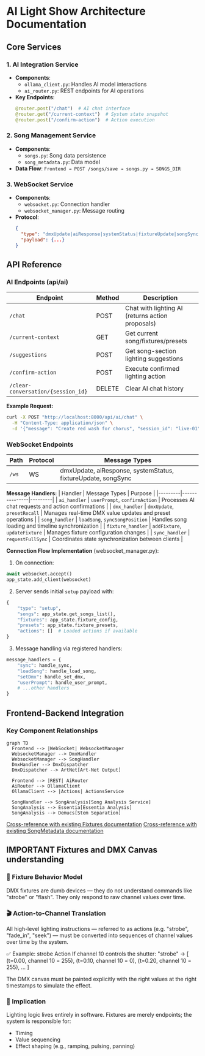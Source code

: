 # AI Light Show Architecture Documentation

## Core Services

### 1. AI Integration Service
- **Components**: 
  - `ollama_client.py`: Handles AI model interactions
  - `ai_router.py`: REST endpoints for AI operations
- **Key Endpoints**:
  ```python
  @router.post("/chat")  # AI chat interface
  @router.get("/current-context")  # System state snapshot
  @router.post("/confirm-action")  # Action execution
  ```

### 2. Song Management Service
- **Components**:
  - `songs.py`: Song data persistence
  - `song_metadata.py`: Data model
- **Data Flow**:
  `Frontend → POST /songs/save → songs.py → SONGS_DIR`

### 3. WebSocket Service
- **Components**:
  - `websocket.py`: Connection handler
  - `websocket_manager.py`: Message routing
- **Protocol**:
  ```json
  {
    "type": "dmxUpdate|aiResponse|systemStatus|fixtureUpdate|songSync",
    "payload": {...}
  }
  ```

## API Reference

### AI Endpoints (api/ai)
| Endpoint | Method | Description |
|----------|--------|-------------|
| `/chat` | POST | Chat with lighting AI (returns action proposals) |
| `/current-context` | GET | Get current song/fixtures/presets |
| `/suggestions` | POST | Get song-section lighting suggestions |
| `/confirm-action` | POST | Execute confirmed lighting action |
| `/clear-conversation/{session_id}` | DELETE | Clear AI chat history |

**Example Request:**
```bash
curl -X POST "http://localhost:8000/api/ai/chat" \
  -H "Content-Type: application/json" \
  -d '{"message": "Create red wash for chorus", "session_id": "live-01"}'
```

### WebSocket Endpoints
| Path | Protocol | Message Types |
|------|----------|---------------|
| `/ws` | WS | dmxUpdate, aiResponse, systemStatus, fixtureUpdate, songSync |

**Message Handlers:**
| Handler | Message Types | Purpose |
|---------|---------------|---------|
| `ai_handler` | `userPrompt`, `confirmAction` | Processes AI chat requests and action confirmations |
| `dmx_handler` | `dmxUpdate`, `presetRecall` | Manages real-time DMX value updates and preset operations |
| `song_handler` | `loadSong`, `syncSongPosition` | Handles song loading and timeline synchronization |
| `fixture_handler` | `addFixture`, `updateFixture` | Manages fixture configuration changes |
| `sync_handler` | `requestFullSync` | Coordinates state synchronization between clients |

**Connection Flow Implementation** (websocket_manager.py):
1. On connection:
```python
await websocket.accept()
app_state.add_client(websocket)
```
2. Server sends initial `setup` payload with:
```python
{
    "type": "setup",
    "songs": app_state.get_songs_list(),
    "fixtures": app_state.fixture_config,
    "presets": app_state.fixture_presets,
    "actions": []  # Loaded actions if available
}
```
3. Message handling via registered handlers:
```python
message_handlers = {
    "sync": handle_sync,
    "loadSong": handle_load_song,
    "setDmx": handle_set_dmx,
    "userPrompt": handle_user_prompt,
    # ...other handlers
}
```

## Frontend-Backend Integration

### Key Component Relationships
```mermaid
graph TD
  Frontend --> |WebSocket| WebsocketManager
  WebsocketManager --> DmxHandler
  WebsocketManager --> SongHandler
  DmxHandler --> DmxDispatcher
  DmxDispatcher --> ArtNet[Art-Net Output]
  
  Frontend --> |REST| AiRouter
  AiRouter --> OllamaClient
  OllamaClient --> |Actions| ActionsService
  
  SongHandler --> SongAnalysis[Song Analysis Service]
  SongAnalysis --> Essentia[Essentia Analysis]
  SongAnalysis --> Demucs[Stem Separation]
```

[Cross-reference with existing Fixtures documentation](./File_Fixtures.md)
[Cross-reference with existing SongMetadata documentation](./File_SongMetadata.md)

## IMPORTANT Fixtures and DMX Canvas understanding

### 🔌 Fixture Behavior Model
DMX fixtures are dumb devices — they do not understand commands like "strobe" or "flash". They only respond to raw channel values over time.

### 🎬 Action-to-Channel Translation
All high-level lighting instructions — referred to as actions (e.g. "strobe", "fade_in", "seek") — must be converted into sequences of channel values over time by the system.

✅ Example: strobe Action
If channel 10 controls the shutter:
"strobe" → [
  (t=0.00, channel 10 = 255),
  (t=0.10, channel 10 = 0),
  (t=0.20, channel 10 = 255),
  ...
]

The DMX canvas must be painted explicitly with the right values at the right timestamps to simulate the effect.

### 🧱 Implication
Lighting logic lives entirely in software. Fixtures are merely endpoints; the system is responsible for:
- Timing
- Value sequencing
- Effect shaping (e.g., ramping, pulsing, panning)